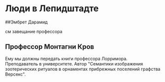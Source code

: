 # Люди в Лепидштадте

##Эмбрет Дарамид

см завещание профессора

## Профессор Монтагни Кров

Ему мы должны передать книги профессора Лорримора. Преподаватель в университете. Автор "Семантики изображения эзотерических ритуалов в орнаментах прибрежных поселений графства Версекс".
